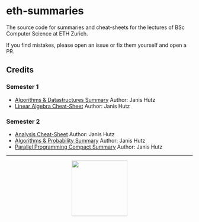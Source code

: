 # eth-summaries
The source code for summaries and cheat-sheets for the lectures of BSc Computer Science at ETH Zurich.

If you find mistakes, please open an issue or fix them yourself and open a PR.

## Credits
### Semester 1
- [Algorithms & Datastructures Summary](./semester1/algorithms-and-datastructures/ad-janishutz.pdf) Author: Janis Hutz
- [Linear Algebra Cheat-Sheet](./semester1/linear-algebra/linAlg-janishutz.pdf) Author: Janis Hutz

### Semester 2
- [Analysis Cheat-Sheet](./semester2/analysis-i/cheat-sheet.pdf) Author: Janis Hutz
- [Algorithms & Probability Summary](./semester2/algorithms-and-probability/aw-summary.pdf) Author: Janis Hutz
- [Parallel Programming Compact Summary](./semester2/parallel-programming-compact/pprog-compact-summary.pdf) Author: Janis Hutz

---

<div id="donate" align="center">
    <a href="https://store.janishutz.com/donate" target="_blank"><img src="https://store-cdn.janishutz.com/static/support-me.jpg" width="150px"></a>
</div>
